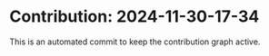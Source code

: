# Contribution: 2024-11-30-17-34
This is an automated commit to keep the contribution graph active.
